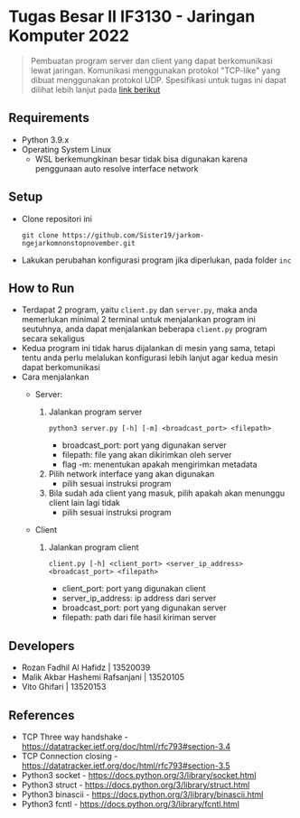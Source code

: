 # Tugas Besar II IF3130 - Jaringan Komputer 2022
> Pembuatan program server dan client yang dapat berkomunikasi lewat jaringan. Komunikasi menggunakan protokol "TCP-like" yang dibuat menggunakan protokol UDP. Spesifikasi untuk tugas ini dapat dilihat lebih lanjut pada [link berikut](https://docs.google.com/document/d/1uJPX2l73IROeO4pcIsNJg-FeF_uaKL_nTaPCpmdLbt0/edit#)

## Requirements
- Python 3.9.x
- Operating System Linux 
  - WSL berkemungkinan besar tidak bisa digunakan karena penggunaan auto resolve interface network

## Setup
- Clone repositori ini
  ```
  git clone https://github.com/Sister19/jarkom-ngejarkomnonstopnovember.git
  ```
- Lakukan perubahan konfigurasi program jika diperlukan, pada folder `inc`

## How to Run
- Terdapat 2 program, yaitu `client.py` dan `server.py`, maka anda memerlukan minimal 2 terminal untuk menjalankan program ini seutuhnya, anda dapat menjalankan beberapa `client.py` program secara sekaligus
- Kedua program ini tidak harus dijalankan di mesin yang sama, tetapi tentu anda perlu melalukan konfigurasi lebih lanjut agar kedua mesin dapat berkomunikasi
- Cara menjalankan
  - Server:
    1. Jalankan program server
        ```
        python3 server.py [-h] [-m] <broadcast_port> <filepath>
        ```
        - broadcast_port: port yang digunakan server
        - filepath: file yang akan dikirimkan oleh server
        - flag -m: menentukan apakah mengirimkan metadata
    2. Pilih network interface yang akan digunakan
        - pilih sesuai instruksi program
    3. Bila sudah ada client yang masuk, pilih apakah akan menunggu client lain lagi tidak
        - pilih sesuai instruksi program 
  
  - Client
    1. Jalankan program client
        ```
        client.py [-h] <client_port> <server_ip_address> <broadcast_port> <filepath>
        ```
        - client_port: port yang digunakan client
        - server_ip_address: ip address dari server
        - broadcast_port: port yang digunakan server
        - filepath: path dari file hasil kiriman server

## Developers
- Rozan Fadhil Al Hafidz | 13520039
- Malik Akbar Hashemi Rafsanjani | 13520105
- Vito Ghifari | 13520153

## References
- TCP Three way handshake - https://datatracker.ietf.org/doc/html/rfc793#section-3.4 
- TCP Connection closing - https://datatracker.ietf.org/doc/html/rfc793#section-3.5 
- Python3 socket - https://docs.python.org/3/library/socket.html 
- Python3 struct - https://docs.python.org/3/library/struct.html 
- Python3 binascii - https://docs.python.org/3/library/binascii.html 
- Python3 fcntl - https://docs.python.org/3/library/fcntl.html 
